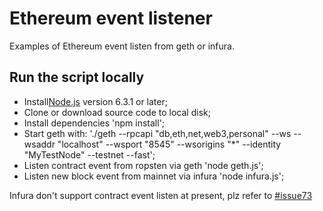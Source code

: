 # Ethereum event listener
Examples of Ethereum event listen from geth or infura.


## Run the script locally
 - Install[Node.js](https://nodejs.org/en/) version 6.3.1 or later;
 - Clone or download source code to local disk;
 - Install dependencies 'npm install';
 - Start geth with: './geth --rpcapi "db,eth,net,web3,personal" --ws --wsaddr "localhost" --wsport "8545" --wsorigins "*" --identity "MyTestNode" --testnet --fast';
 - Listen contract event from ropsten via geth 'node geth.js';
 - Listen new block event from mainnet via infura 'node infura.js';

Infura don't support contract event listen at present, plz refer to [#issue73](https://github.com/INFURA/infura/issues/73) 




